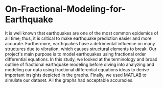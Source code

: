 # On-Fractional-Modeling-for-Earthquake

It is well known that earthquakes are one of the most common epidemics of all time; thus, it is critical to make earthquake prediction easier and more accurate. Furthermore, earthquakes have a detrimental influence on many structures due to vibration, which causes structural elements to break. Our project's main purpose is to model earthquakes using fractional order differential equations. In this study, we looked at the terminology and broad outline of fractional earthquake modeling before diving into analyzing and modeling our data using fractional differential equations ideas to derive important insights depicted in the graphs. Finally, we used MATLAB to simulate our dataset. All the graphs had acceptable accuracies.
